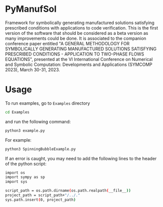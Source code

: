 # PyManufSol
Framework for symbolically generating manufactured solutions satisfying prescribed conditions with applications to code verification.
This is the first version of the software that should be considered as a beta version as many improvements could be done. It is associated to the companion conference paper entitled "A GENERAL METHODOLOGY FOR SYMBOLICALLY GENERATING MANUFACTURED SOLUTIONS SATISFYING PRESCRIBED CONDITIONS - APPLICATION TO TWO-PHASE FLOWS EQUATIONS", presented at the VI International Conference on Numerical and Symbolic Computation: Developments and Applications (SYMCOMP 2023), March 30-31, 2023.  

# Usage
To run examples, go to `Examples` directory
```bash
cd Examples
```
and run the following command:
```bash
python3 example.py
```
For example:
```bash
python3 SpinningBubbleExample.py
```
If an error is caught, you may need to add the following lines to the header of the python script:
```bash
import os
import sympy as sp
import sys

script_path = os.path.dirname(os.path.realpath(__file__))
project_path = script_path+"/../."
sys.path.insert(0, project_path)
```
